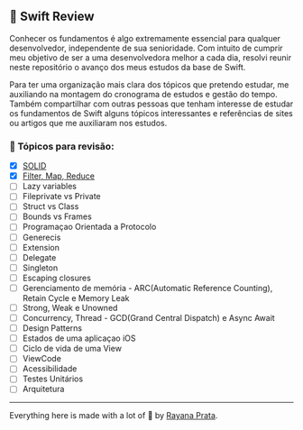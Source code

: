 ## 🌈 Swift Review

Conhecer os fundamentos é algo extremamente essencial para qualquer desenvolvedor, independente de sua senioridade. 
Com intuito de cumprir meu objetivo de ser a uma desenvolvedora melhor a cada dia, resolvi reunir neste repositório o avanço dos meus estudos da base de Swift.

Para ter uma organização mais clara dos tópicos que pretendo estudar, me auxiliando na montagem do cronograma de estudos e gestão do tempo.
Também compartilhar com outras pessoas que tenham interesse de estudar os fundamentos de Swift alguns tópicos interessantes e referências de sites ou artigos que me auxiliaram nos estudos.

### 📱 Tópicos para revisão:

- [x] [SOLID](https://github.com/rayanaprata/swift-review/blob/main/SOLID.md)
- [x] [Filter, Map, Reduce](https://github.com/rayanaprata/swift-review/blob/main/filter-map-reduce.md)
- [ ] Lazy variables
- [ ] Fileprivate vs Private
- [ ] Struct vs Class
- [ ] Bounds vs Frames
- [ ] Programaçao Orientada a Protocolo
- [ ] Generecis
- [ ] Extension
- [ ] Delegate
- [ ] Singleton
- [ ] Escaping closures
- [ ] Gerenciamento de memória - ARC(Automatic Reference Counting), Retain Cycle e Memory Leak
- [ ] Strong, Weak e Unowned
- [ ] Concurrency, Thread - GCD(Grand Central Dispatch) e Async Await
- [ ] Design Patterns
- [ ] Estados de uma aplicaçao iOS
- [ ] Ciclo de vida de uma View
- [ ] ViewCode
- [ ] Acessibilidade
- [ ] Testes Unitários
- [ ] Arquitetura

---

Everything here is made with a lot of 🤍 by [Rayana Prata](https://www.linkedin.com/in/rayanaprata/).
